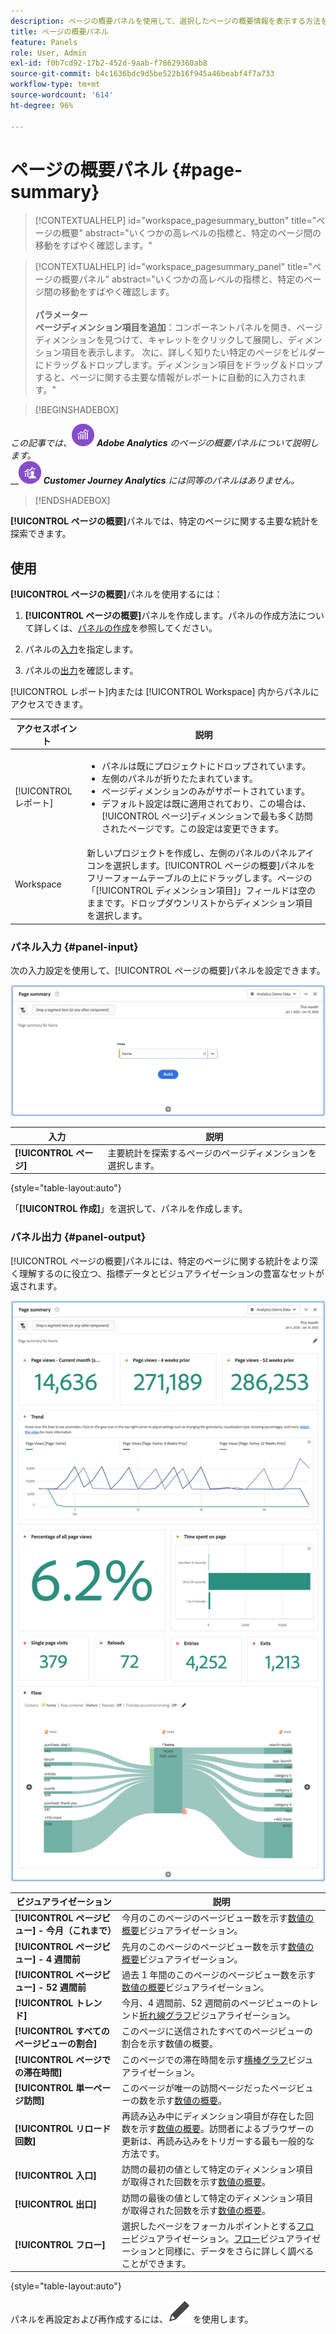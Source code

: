 ```yaml
---
description: ページの概要パネルを使用して、選択したページの概要情報を表示する方法を説明します。
title: ページの概要パネル
feature: Panels
role: User, Admin
exl-id: f0b7cd92-17b2-452d-9aab-f78629360ab8
source-git-commit: b4c1636bdc9d5be522b16f945a46beabf4f7a733
workflow-type: tm+mt
source-wordcount: '614'
ht-degree: 96%

---
```


# ページの概要パネル {#page-summary}

<!-- markdownlint-disable MD034 -->

>[!CONTEXTUALHELP]
>id="workspace_pagesummary_button"
>title="ページの概要"
>abstract="いくつかの高レベルの指標と、特定のページ間の移動をすばやく確認します。"

<!-- markdownlint-enable MD034 -->

<!-- markdownlint-disable MD034 -->

>[!CONTEXTUALHELP]
>id="workspace_pagesummary_panel"
>title="ページの概要パネル"
>abstract="いくつかの高レベルの指標と、特定のページ間の移動をすばやく確認します。<br/><br/>**パラメーター&#x200B;**<br/>**ページディメンション項目を追加**：コンポーネントパネルを開き、ページディメンションを見つけて、キャレットをクリックして展開し、ディメンション項目を表示します。  次に、詳しく知りたい特定のページをビルダーにドラッグ＆ドロップします。ディメンション項目をドラッグ＆ドロップすると、ページに関する主要な情報がレポートに自動的に入力されます。"

<!-- markdownlint-enable MD034 -->


>[!BEGINSHADEBOX]

_この記事では、_![AdobeAnalytics](/help/assets/icons/AdobeAnalytics.svg) _**Adobe Analytics** のページの概要パネルについて説明します。_<br/>__![CustomerJourneyAnalytics](/help/assets/icons/CustomerJourneyAnalytics.svg) _**Customer Journey Analytics** には同等のパネルはありません。_

>[!ENDSHADEBOX]

**[!UICONTROL ページの概要]**&#x200B;パネルでは、特定のページに関する主要な統計を探索できます。

## 使用

**[!UICONTROL ページの概要]**&#x200B;パネルを使用するには：

1. **[!UICONTROL ページの概要]**&#x200B;パネルを作成します。パネルの作成方法について詳しくは、[パネルの作成](panels.md#create-a-panel)を参照してください。

1. パネルの[入力](#panel-input)を指定します。

1. パネルの[出力](#panel-output)を確認します。



[!UICONTROL レポート]内または [!UICONTROL Workspace] 内からパネルにアクセスできます。

| アクセスポイント | 説明 |
| --- | --- |
| [!UICONTROL レポート] | <ul><li>パネルは既にプロジェクトにドロップされています。</li><li>左側のパネルが折りたたまれています。</li><li>ページディメンションのみがサポートされています。</li><li>デフォルト設定は既に適用されており、この場合は、[!UICONTROL ページ]ディメンションで最も多く訪問されたページです。この設定は変更できます。</li></ul> |
| Workspace | 新しいプロジェクトを作成し、左側のパネルのパネルアイコンを選択します。[!UICONTROL ページの概要]パネルをフリーフォームテーブルの上にドラッグします。ページの「[!UICONTROL ディメンション項目]」フィールドは空のままです。ドロップダウンリストからディメンション項目を選択します。 |

### パネル入力 {#panel-input}

次の入力設定を使用して、[!UICONTROL ページの概要]パネルを設定できます。

![ページ入力の概要](assets/page-summary-input.png)

| 入力 | 説明 |
| --- | --- |
| **[!UICONTROL ページ]** | 主要統計を探索するページのページディメンションを選択します。 |

{style="table-layout:auto"}


「**[!UICONTROL 作成]**」を選択して、パネルを作成します。

### パネル出力 {#panel-output}

[!UICONTROL ページの概要]パネルには、特定のページに関する統計をより深く理解するのに役立つ、指標データとビジュアライゼーションの豊富なセットが返されます。

![ページの概要パネル](assets/page-summary-output.png)

| ビジュアライゼーション | 説明 |
| --- | --- |
| **[!UICONTROL ページビュー] - 今月（これまで）** | 今月のこのページのページビュー数を示す[数値の概要](/help/analyze/analysis-workspace/visualizations/summary-number-change.md)ビジュアライゼーション。 |
| **[!UICONTROL ページビュー] - 4 週間前** | 先月のこのページのページビュー数を示す[数値の概要](/help/analyze/analysis-workspace/visualizations/summary-number-change.md)ビジュアライゼーション。 |
| **[!UICONTROL ページビュー] - 52 週間前** | 過去 1 年間のこのページのページビュー数を示す[数値の概要](/help/analyze/analysis-workspace/visualizations/summary-number-change.md)ビジュアライゼーション。 |
| **[!UICONTROL トレンド]** | 今月、4 週間前、52 週間前のページビューのトレンド[折れ線グラフ](/help/analyze/analysis-workspace/visualizations/line.md)ビジュアライゼーション。 |
| **[!UICONTROL すべてのページビューの割合]** | このページに送信されたすべてのページビューの割合を示す数値の概要。 |
| **[!UICONTROL ページでの滞在時間]** | このページでの滞在時間を示す[横棒グラフ](/help/analyze/analysis-workspace/visualizations/horizontal-bar.md)ビジュアライゼーション。 |
| **[!UICONTROL 単一ページ訪問]** | このページが唯一の訪問ページだったページビューの数を示す[数値の概要](/help/analyze/analysis-workspace/visualizations/summary-number-change.md)。 |
| **[!UICONTROL リロード回数]** | 再読み込み中にディメンション項目が存在した回数を示す[数値の概要](/help/analyze/analysis-workspace/visualizations/summary-number-change.md)。訪問者によるブラウザーの更新は、再読み込みをトリガーする最も一般的な方法です。 |
| **[!UICONTROL 入口]** | 訪問の最初の値として特定のディメンション項目が取得された回数を示す[数値の概要](/help/analyze/analysis-workspace/visualizations/summary-number-change.md)。 |
| **[!UICONTROL 出口]** | 訪問の最後の値として特定のディメンション項目が取得された回数を示す[数値の概要](/help/analyze/analysis-workspace/visualizations/summary-number-change.md)。 |
| **[!UICONTROL フロー]** | 選択したページをフォーカルポイントとする[フロー](/help/analyze/analysis-workspace/visualizations/c-flow/flow.md)ビジュアライゼーション。[フロー](/help/analyze/analysis-workspace/visualizations/c-flow/create-flow.md)ビジュアライゼーションと同様に、データをさらに詳しく調べることができます。 |

{style="table-layout:auto"}

パネルを再設定および再作成するには、![編集](/help/assets/icons/Edit.svg) を使用します。

